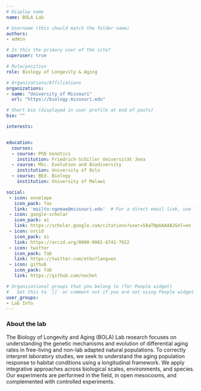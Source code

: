 ```yaml
---
# Display name
name: BOLA Lab

# Username (this should match the folder name)
authors:
- admin

# Is this the primary user of the site?
superuser: true

# Role/position
role: Biology of Longevity & Aging

# Organizations/Affiliations
organizations:
- name: "University of Missouri"
  url: "https://biology.missouri.edu"

# Short bio (displayed in user profile at end of posts)
bio: ""

interests:


education:
  courses:
  - course: PhD Genetics
    institution: Friedrich-Schiller Universität Jena
  - course: MSc. Evolution and Biodiversity
    institution: University of Oslo
  - course: BEd. Biology
    institution: University of Malawi

social:
 - icon: envelope
   icon_pack: fas
   link: 'mailto:ngomae@missouri.edu'  # For a direct email link, use "mailto:test@example.org".
 - icon: google-scholar
   icon_pack: ai
   link: https://scholar.google.com/citations?user=58aTNpUAAAAJ&hl=en
 - icon: orcid
   icon_pack: ai
   link: https://orcid.org/0000-0002-6741-7922
 - icon: twitter
   icon_pack: fab
   link: https://twitter.com/etkn?lang=en
 - icon: github
   icon_pack: fab
   link: https://github.com/nochet

# Organizational groups that you belong to (for People widget)
#   Set this to `[]` or comment out if you are not using People widget.
user_groups:
- Lab Info
---
```


### About the lab

The Biology of Longevity and Aging (BOLA) Lab research focuses on understanding the genetic mechanisms and evolution of differential aging rates in free-living and non-lab adapted natural populations. To correctly interpret laboratory studies, we seek to understand the aging population response to habitat conditions using a longitudinal framework. We apply integrative approaches across biological scales, environments, and species. Our experiments are performed in the field, in open mesocosms, and complemented with controlled experiments.